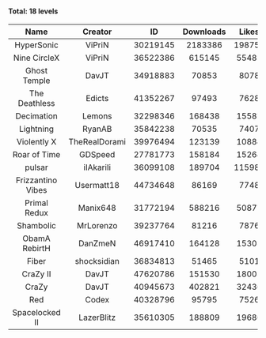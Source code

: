 #### Total: 18 levels

| Name | Creator | ID | Downloads | Likes |
|:---:|:---:|:---:|:---:|:---:|
| HyperSonic | ViPriN | 30219145 | 2183386 | 198754
| Nine CircleX | ViPriN | 36522386 | 615145 | 55481
| Ghost Temple | DavJT | 34918883 | 70853 | 8078
| The Deathless | Edicts | 41352267 | 97493 | 7628
| Decimation | Lemons | 32298346 | 168438 | 15587
| Lightning | RyanAB | 35842238 | 70535 | 7407
| Violently X | TheRealDorami | 39976494 | 123139 | 10884
| Roar of Time | GDSpeed | 27781773 | 158184 | 15264
| pulsar | iIAkariIi | 36099108 | 189704 | 115987
| Frizzantino Vibes | Usermatt18 | 44734648 | 86169 | 7748
| Primal Redux | Manix648 | 31772194 | 588216 | 50877
| Shambolic | MrLorenzo | 39237764 | 81216 | 7876
| ObamA RebirtH | DanZmeN | 46917410 | 164128 | 15302
| Fiber | shocksidian | 36834813 | 51465 | 5101
| CraZy II | DavJT | 47620786 | 151530 | 18005
| CraZy | DavJT | 40945673 | 402821 | 32436
| Red | Codex | 40328796 | 95795 | 7526
| Spacelocked II | LazerBlitz | 35610305 | 188809 | 19686
